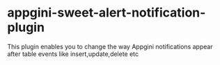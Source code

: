 # appgini-sweet-alert-notification-plugin
This plugin enables you to change the way Appgini notifications appear after table events like insert,update,delete etc
